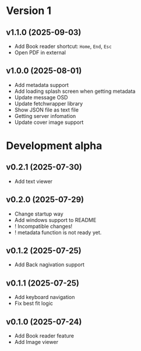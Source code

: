 # Version 1

## v1.1.0 (2025-09-03)

* Add Book reader shortcut: `Home`, `End`, `Esc`
* Open PDF in external

## v1.0.0 (2025-08-01)

* Add metadata support
* Add loading splash screen when getting metadata
* Update message OSD
* Update fetchwrapper library
* Show JSON file as text file
* Getting server infomation
* Update cover image support

# Development alpha

## v0.2.1 (2025-07-30)

* Add text viewer

## v0.2.0 (2025-07-29)

* Change startup way
* Add windows support to README
* ! Incompatible changes!
* ! metadata function is not ready yet.

## v0.1.2 (2025-07-25)

* Add Back nagivation support

## v0.1.1 (2025-07-25)

* Add keyboard navigation
* Fix best fit logic

## v0.1.0 (2025-07-24)

* Add Book reader feature
* Add Image viewer
